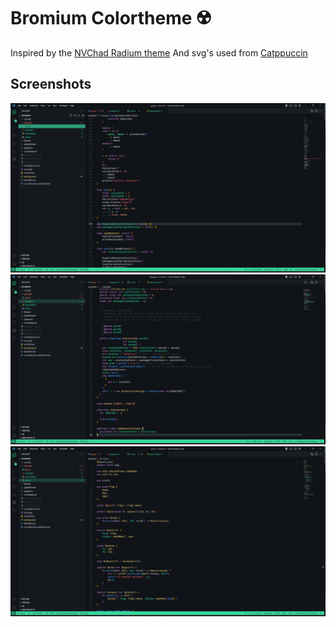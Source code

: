 # Bromium Colortheme ☢️

Inspired by the [NVChad Radium theme](https://github.com/NvChad/base46)
And svg's used from [Catppuccin](https://github.com/catppuccin/vscode-icons)

## Screenshots
![](./vsc-color-theme/screenshot/gomedium.png)
![](./vsc-color-theme/screenshot/javamedium.png)
![](./vsc-color-theme/screenshot/rustmedium.png)